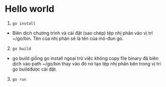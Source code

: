 # Hello world

1. `go install`

- Biên dịch chương trình và cài đặt (sao chép) tệp nhị phân vào vị trí ~/go/bin. Tên của nhị phân sẽ là tên của mô-đun go.

2. `go build`

- go build giống go install ngoại trừ việc không copy file binary đã biên dịch vào path ~/go/bin thay vào đó nó tạo tệp nhị phân bên trong vị trí go buildđược cài đặt.

3. `go run`
